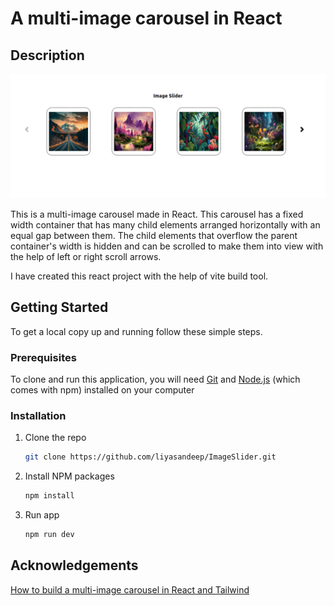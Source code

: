 # A multi-image carousel in React

## Description

![Image-slider Screenshot](demo-image.png)

This is a multi-image carousel made in React. This carousel has a fixed width container that has many child elements arranged horizontally with an equal gap between them. The child elements that overflow the parent container's width is hidden and can be scrolled to make them into view with the help of left or right scroll arrows.

I have created this react project with the help of vite build tool.

## Getting Started

To get a local copy up and running follow these simple steps.

### Prerequisites

To clone and run this application, you will need [Git](https://git-scm.com/) and [Node.js](https://nodejs.org/en) (which comes with npm) installed on your computer

### Installation

1. Clone the repo

   ```sh
   git clone https://github.com/liyasandeep/ImageSlider.git
   ```

2. Install NPM packages

   ```sh
   npm install
   ```

3. Run app
   ```sh
   npm run dev
   ```

## Acknowledgements

[How to build a multi-image carousel in React and Tailwind](https://robkendal.co.uk/blog/how-to-build-a-multi-image-carousel-in-react-and-tailwind/)
